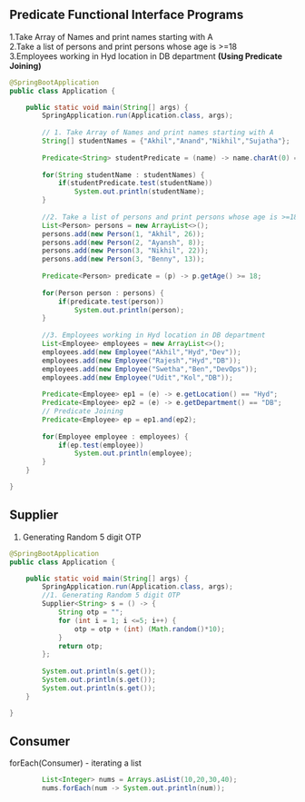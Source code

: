 ## Predicate Functional Interface Programs
1.Take Array of Names and print names starting with A <br>
2.Take a list of persons and print persons whose age is >=18<br>
3.Employees working in Hyd location in DB department **(Using Predicate Joining)**<br>
```java
@SpringBootApplication
public class Application {

	public static void main(String[] args) {
		SpringApplication.run(Application.class, args);
		
		// 1. Take Array of Names and print names starting with A
		String[] studentNames = {"Akhil","Anand","Nikhil","Sujatha"};
		
		Predicate<String> studentPredicate = (name) -> name.charAt(0) == 'A';
		
		for(String studentName : studentNames) {
			if(studentPredicate.test(studentName))
				System.out.println(studentName);
		}
		
		//2. Take a list of persons and print persons whose age is >=18
		List<Person> persons = new ArrayList<>();
		persons.add(new Person(1, "Akhil", 26));
		persons.add(new Person(2, "Ayansh", 8));
		persons.add(new Person(3, "Nikhil", 22));
		persons.add(new Person(3, "Benny", 13));
		
		Predicate<Person> predicate = (p) -> p.getAge() >= 18;
		
		for(Person person : persons) {
			if(predicate.test(person))
				System.out.println(person);
		}
		
		//3. Employees working in Hyd location in DB department
		List<Employee> employees = new ArrayList<>();
		employees.add(new Employee("Akhil","Hyd","Dev"));
		employees.add(new Employee("Rajesh","Hyd","DB"));
		employees.add(new Employee("Swetha","Ben","DevOps"));
		employees.add(new Employee("Udit","Kol","DB"));
		
		Predicate<Employee> ep1 = (e) -> e.getLocation() == "Hyd";
		Predicate<Employee> ep2 = (e) -> e.getDepartment() == "DB";
		// Predicate Joining
		Predicate<Employee> ep = ep1.and(ep2);
		
		for(Employee employee : employees) {
			if(ep.test(employee))
				System.out.println(employee);
		}
	}

}
```
## Supplier
1. Generating Random 5 digit OTP
```java
@SpringBootApplication
public class Application {

	public static void main(String[] args) {
		SpringApplication.run(Application.class, args);
		//1. Generating Random 5 digit OTP
		Supplier<String> s = () -> {
			String otp = "";
			for (int i = 1; i <=5; i++) {
				otp = otp + (int) (Math.random()*10);
			}
			return otp;
		};
		
		System.out.println(s.get());
		System.out.println(s.get());
		System.out.println(s.get());
	}

}
```

## Consumer
forEach(Consumer) - iterating a list
```java
		List<Integer> nums = Arrays.asList(10,20,30,40);
		nums.forEach(num -> System.out.println(num));
```
